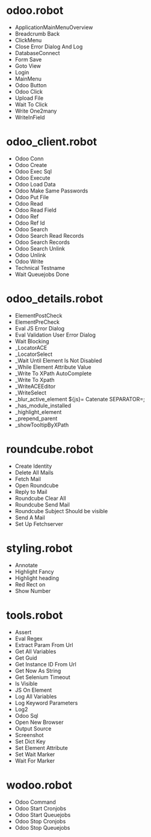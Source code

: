 # odoo.robot
  * ApplicationMainMenuOverview
  * Breadcrumb Back
  * ClickMenu
  * Close Error Dialog And Log
  * DatabaseConnect
  * Form Save
  * Goto View
  * Login
  * MainMenu
  * Odoo Button
  * Odoo Click
  * Upload File
  * Wait To Click
  * Write One2many
  * WriteInField
# odoo_client.robot
  * Odoo Conn
  * Odoo Create
  * Odoo Exec Sql
  * Odoo Execute
  * Odoo Load Data
  * Odoo Make Same Passwords
  * Odoo Put File
  * Odoo Read
  * Odoo Read Field
  * Odoo Ref
  * Odoo Ref Id
  * Odoo Search
  * Odoo Search Read Records
  * Odoo Search Records
  * Odoo Search Unlink
  * Odoo Unlink
  * Odoo Write
  * Technical Testname
  * Wait Queuejobs Done
# odoo_details.robot
  * ElementPostCheck
  * ElementPreCheck
  * Eval JS Error Dialog
  * Eval Validation User Error Dialog
  * Wait Blocking
  * _LocatorACE
  * _LocatorSelect
  * _Wait Until Element Is Not Disabled
  * _While Element Attribute Value
  * _Write To XPath AutoComplete
  * _Write To Xpath
  * _WriteACEEditor
  * _WriteSelect
  * _blur_active_element    ${js}=    Catenate    SEPARATOR=;
  * _has_module_installed
  * _highlight_element
  * _prepend_parent
  * _showTooltipByXPath
# roundcube.robot
  * Create Identity
  * Delete All Mails
  * Fetch Mail
  * Open Roundcube
  * Reply to Mail
  * Roundcube Clear All
  * Roundcube Send Mail
  * Roundcube Subject Should be visible
  * Send A Mail
  * Set Up Fetchserver
# styling.robot
  * Annotate
  * Highlight Fancy
  * Highlight heading
  * Red Rect on
  * Show Number
# tools.robot
  * Assert
  * Eval Regex
  * Extract Param From Url
  * Get All Variables
  * Get Guid
  * Get Instance ID From Url
  * Get Now As String
  * Get Selenium Timeout
  * Is Visible
  * JS On Element
  * Log All Variables
  * Log Keyword Parameters
  * Log2
  * Odoo Sql
  * Open New Browser
  * Output Source
  * Screenshot
  * Set Dict Key
  * Set Element Attribute
  * Set Wait Marker
  * Wait For Marker
# wodoo.robot
  * Odoo Command
  * Odoo Start Cronjobs
  * Odoo Start Queuejobs
  * Odoo Stop Cronjobs
  * Odoo Stop Queuejobs